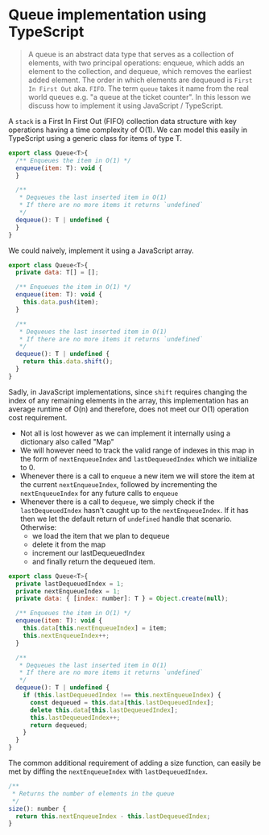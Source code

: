 # Queue implementation using TypeScript
> A queue is an abstract data type that serves as a collection of elements, with two principal operations: enqueue, which adds an element to the collection, and dequeue, which removes the earliest added element. The order in which elements are dequeued is `First In First Out` aka. `FIFO`. The term `queue` takes it name from the real world queues e.g. "a queue at the ticket counter". In this lesson we discuss how to implement it using JavaScript / TypeScript.

A `stack` is a First In First Out (FIFO) collection data structure with key operations having a time complexity of O(1). We can model this easily in TypeScript using a generic class for items of type T.

```js
export class Queue<T>{
  /** Enqueues the item in O(1) */
  enqueue(item: T): void {
  }

  /**
   * Dequeues the last inserted item in O(1)
   * If there are no more items it returns `undefined`
   */
  dequeue(): T | undefined {
  }
}
```

We could naively, implement it using a JavaScript array.

```js
export class Queue<T>{
  private data: T[] = [];

  /** Enqueues the item in O(1) */
  enqueue(item: T): void {
    this.data.push(item);
  }

  /**
   * Dequeues the last inserted item in O(1)
   * If there are no more items it returns `undefined`
   */
  dequeue(): T | undefined {
    return this.data.shift();
  }
}
```

Sadly, in JavaScript implementations, since `shift` requires changing the index of any remaining elements in the array, this implementation has an average runtime of O(n) and therefore, does not meet our O(1) operation cost requirement.

* Not all is lost however as we can implement it internally using a dictionary also called "Map"
* We will however need to track the valid range of indexes in this map in the form of `nextEnqueueIndex` and `lastDequeuedIndex` which we initialize to 0.
* Whenever there is a call to `enqueue` a new item we will store the item at the current `nextEnqueueIndex`, followed by incrementing the `nextEnqueueIndex` for any future calls to `enqueue`
* Whenever there is a call to `dequeue`, we simply check if the `lastDequeuedIndex` hasn't caught up to the `nextEnqueueIndex`. If it has then we let the default return of `undefined` handle that scenario. Otherwise:
  * we load the item that we plan to dequeue
  * delete it from the map
  * increment our lastDequeuedIndex
  * and finally return the dequeued item.

```js
export class Queue<T>{
  private lastDequeuedIndex = 1;
  private nextEnqueueIndex = 1;
  private data: { [index: number]: T } = Object.create(null);

  /** Enqueues the item in O(1) */
  enqueue(item: T): void {
    this.data[this.nextEnqueueIndex] = item;
    this.nextEnqueueIndex++;
  }

  /**
   * Dequeues the last inserted item in O(1)
   * If there are no more items it returns `undefined`
   */
  dequeue(): T | undefined {
    if (this.lastDequeuedIndex !== this.nextEnqueueIndex) {
      const dequeued = this.data[this.lastDequeuedIndex];
      delete this.data[this.lastDequeuedIndex];
      this.lastDequeuedIndex++;
      return dequeued;
    }
  }
}
```

The common additional requirement of adding a size function, can easily be met by diffing the `nextEnqueueIndex` with `lastDequeuedIndex`.

```js
/**
 * Returns the number of elements in the queue
 */
size(): number {
  return this.nextEnqueueIndex - this.lastDequeuedIndex;
}
```
